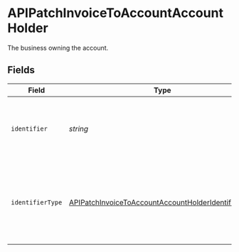 # APIPatchInvoiceToAccountAccountHolder

The business owning the account.


## Fields

| Field                                                                                                                             | Type                                                                                                                              | Required                                                                                                                          | Description                                                                                                                       |
| --------------------------------------------------------------------------------------------------------------------------------- | --------------------------------------------------------------------------------------------------------------------------------- | --------------------------------------------------------------------------------------------------------------------------------- | --------------------------------------------------------------------------------------------------------------------------------- |
| `identifier`                                                                                                                      | *string*                                                                                                                          | :heavy_check_mark:                                                                                                                | Legal identifier of the business, such as its SIRET in France.                                                                    |
| `identifierType`                                                                                                                  | [APIPatchInvoiceToAccountAccountHolderIdentifierType](../../models/shared/apipatchinvoicetoaccountaccountholderidentifiertype.md) | :heavy_minus_sign:                                                                                                                | Type of legal business identifier of the business, such as the SIRET in France.                                                   |